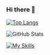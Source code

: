 ### Hi there 👋

[![Top Langs](https://github-readme-stats.vercel.app/api/top-langs/?username=am2525nyan&layout=compact&langs_count=6)](https://github.com/saki0411/github-readme-stats)

![GitHub Stats](https://github-readme-stats.vercel.app/api?username=am2525nyan&show_icons=true)

[![My Skills](https://skillicons.dev/icons?i=swift,firebase,blender,figma,notion,ps,ai,pr,ae,unity)](https://skillicons.dev)


<!--
**saki0411/saki0411** is a ✨ _special_ ✨ repository because its `README.md` (this file) appears on your GitHub profile.

Here are some ideas to get you started:

- 🔭 I’m currently working on ...
- 🌱 I’m currently learning ...
- 👯 I’m looking to collaborate on ...
- 🤔 I’m looking for help with ...
- 💬 Ask me about ...
- 📫 How to reach me: ...
- 😄 Pronouns: ...
- ⚡ Fun fact: ...
-->
